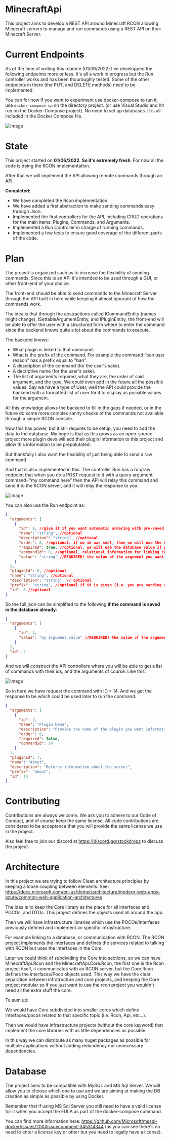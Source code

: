 # MinecraftApi
This project aims to develop a REST API around Minecraft RCON allowing Minecraft servers to manage and run commands using a REST API on their Minecraft Server.

# Current Endpoints

As of the time of writing this readme (01/09/2022) I've developped the following endpoints more or less. It's all a work in progress but the Run controller works and has been thouroughly tested. Some of the other endpoints in there (the PUT, and DELETE methods) need to be implemented.

You can for now if you want to experiment use docker-compose to run it, use ``docker-compose up`` on the directory project. (or use Visual Studio and hit run on the Docker-Compose project). No need to set up databases. It is all included in the Docker Compose file.

![image](https://user-images.githubusercontent.com/20151415/148724141-d003dfa9-8408-4c59-930a-dd443adc7522.png)


# State

This project started on **01/06/2022**. **So it's extremely fresh**. For now all the code is doing the RCON implementation.

After that we will implement the API allowing remote commands through an API.

**Completed:**

- We have completed the Rcon implementation.
- We have added a first abstraction to make sending commands easy through Json.
- Implemented the first controllers for the API, including CRUD operations for the main items: Plugins, Commands, and Arguments.
- Implemented a Run Controller in charge of running commands.
- Implemented a few tests to ensure good coverage of the different parts of the code.

# Plan

The project is organized such as to increase the flexibility of sending commands. Since this is an API it's intended to be used through a GUI, or other front-end of your choice.

The front-end should be able to send commands to the Minecraft Server through the API built in here while keeping it almost ignorant of how the commands work.

The idea is that through the abstractions called ICommandEntity (names might change), ISettableArgumentEntity, and IPluginEntity, the front-end will be able to offer the user with a structured form where to enter the command since the backend knows quite a lot about the commands to execute.

The backend knows:
- What plugin is linked to that command.
- What is the prefix of the command. For example the command "ban user reason" has a prefix equal to "ban".
- A description of the command (for the user's sake).
- A decriptive name (for the user's sake).
- The list of arguments required, what they are, the order of said argument, and the type. We could even add in the future all the possible values. Say we have a type of User, well the API could provide the backend with a formatted list of user for it to display as possible values for the argument.

All this knowledge allows the backend to fill in the gaps if needed, or in the future do some more complex sanity checks of the commands not available through a simple RCON console.

Now this has power, but it still requires to be setup, you need to add the data to the database. My hope is that as this grows as an open-source project more plugin devs will add their plugin information to this project and allow this information to be prepolutated.

But thankfully I also want the flexibility of just being able to send a raw command.

And that is also implemented in this. The controller Run has a run/raw endpoint that when you do a POST request to it with a query argument command="my command here" then the API will relay this command and send it to the RCON server, and it will relay the response to you:

![image](https://user-images.githubusercontent.com/20151415/148723379-8fe8dc41-fdb2-4344-9a83-81399f51b23a.png)

You can also use the Run endpoint as:

```json
{
  "arguments": [
    {
      "id": 0, //give it if you want automatic ordering with pre-saved commands.
      "name": "string", //optional
      "description": "string", //optional
      "order": 0, //optional: if no id was sent, then we will use the order of the list of Arguments. If you give the Id we will use the order saved in the backend. You can send this to override the order of the list IF this is not saved in the database.
      "required": true, //optional, we will use the database value if possible.
      "commandId": 0, //optional, relational information for linking command to argument
      "value": "string" //REQUIRED! the value of the argument you want to send.
    }
  ],
  "pluginId": 0, //optional
  "name": "string", //optional
  "description": "string", // optional
  "prefix": "string", //optional if id is given (i.e. you are sending a pre-saved command - the number id is hard to remember for a human, but remember this is meant for a machine (API)
  "id": 0 //optional
}
```

So the full json can be simplified to the following **if the command is saved in the database already**:

```json
{
  "arguments": [
    {
      "id": 4, 
      "value": "my argument value" //REQUIRED! the value of the argument you want to send.
    }
  ],
  "id": 5
}
```

And we will construct the API controllers where you will be able to get a list of commands with their ids, and the arguments of course. Like this:

![image](https://user-images.githubusercontent.com/20151415/148723948-fc32b2c9-d2ba-4849-9eb6-3a75ffe1d592.png)

So in here we have request the command with ID = 14. And we get the response to be which could be used later to run the command.

```json
{
  "arguments": [
    {
      "id": 2,
      "name": "Plugin Name",
      "description": "Provide the name of the plugin you want information about.",
      "order": 0,
      "required": false,
      "commandId": 14
    }
  ],
  "pluginId": 7,
  "name": "About",
  "description": "Returns information about the server",
  "prefix": "about",
  "id": 14
}
```


# Contributing

Contributions are always welcome. We ask you to adhere to our Code of Conduct, and of course keep the same license. All code contributions are considered to be acceptance that you will provide the same license we use in the project.



Also feel free to join our discord at https://discord.gg/stockdrops to discuss the project.

# Architecture

In this project we are trying to follow Clean architecture principles by keeping a loose coupling between elements. See: https://docs.microsoft.com/en-us/dotnet/architecture/modern-web-apps-azure/common-web-application-architectures

The idea is to keep the Core library as the place for all interfaces and POCOs, and DTOs. This project defines the objects used all around the app.

Then we will have infrastructure libraries which use the POCOs/Interfaces previously defined and implement an specific infrastructure.

For example linking to a database, or communication with RCON. The RCON project implements the interfaces and defines the services related to talking with RCON but uses the interfaces in the Core.

Later we could think of subdividing the Core into sections, so we can have MinecraftApi.Rcon and the MinecraftApi.Core.Rcon, the first one is the Rcon project itself, it communicates with an RCON server,
but the Core.Rcon defines the interfaces/Poco objects used. This way we have the clear separation between infratructure and core projects, and keeping the Core project modular so if you just want to use the rcon project you wouldn't need
all the extra stuff the core.

To sum up:

We would have Core subdivided into smaller cores which define interfaces/pocos related to that specific topic (i.e. Rcon, Api, etc...).

Then we would have infrastructure projects (without the core keyword) that implement the core libraries with as little dependencies as possible.

In this way we can distribute as many nuget packages as possible for multiple applications without adding redundency nor unnecessary dependencies.

# Database

The project aims to be compatible with MySQL and MS Sql Server. We will allow you to choose which one to use and we are aiming at making the DB creation as simple as possible by using Docker.

Remember that if using MS Sql Server you still need to have a valid license for it when you accept the EULA as part of the docker-compose command.

You can find more information here: https://github.com/Microsoft/mssql-docker/issues/200#issuecomment-345314344 (as you can see there's no need to enter a license key or other but you need to legally have a license).

